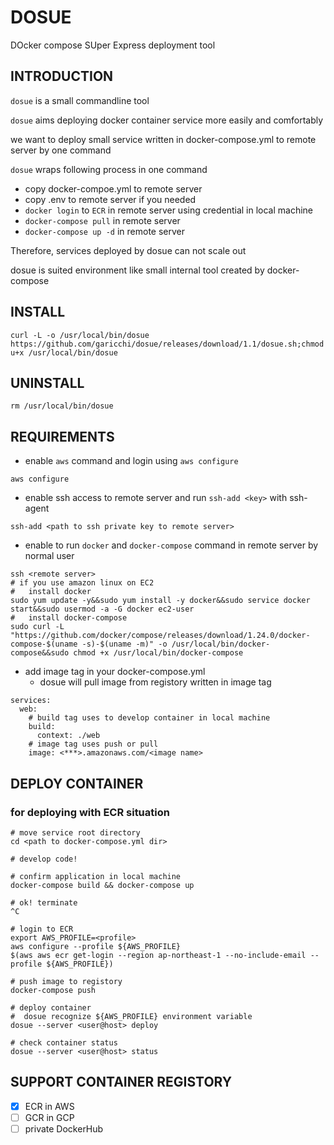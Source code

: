 # DOSUE
DOcker compose SUper Express deployment tool

## INTRODUCTION
`dosue` is a small commandline tool

`dosue` aims deploying docker container service more easily and comfortably

we want to deploy small service written in docker-compose.yml to remote server by one command

`dosue` wraps following process in one command
- copy docker-compoe.yml to remote server
- copy .env to remote server if you needed
- `docker login` to `ECR` in remote server using credential in local machine
- `docker-compose pull` in remote server
- `docker-compose up -d` in remote server

Therefore, services deployed by dosue can not scale out

dosue is suited environment like small internal tool created by docker-compose

## INSTALL
```
curl -L -o /usr/local/bin/dosue https://github.com/garicchi/dosue/releases/download/1.1/dosue.sh;chmod u+x /usr/local/bin/dosue
```

## UNINSTALL
```
rm /usr/local/bin/dosue
```

## REQUIREMENTS
- enable `aws` command and login using `aws configure`
```
aws configure
```
- enable ssh access to remote server and run `ssh-add <key>` with ssh-agent
```
ssh-add <path to ssh private key to remote server>
```
- enable to run `docker` and `docker-compose` command in remote server by normal user
```
ssh <remote server>
# if you use amazon linux on EC2
#   install docker
sudo yum update -y&&sudo yum install -y docker&&sudo service docker start&&sudo usermod -a -G docker ec2-user
#   install docker-compose
sudo curl -L "https://github.com/docker/compose/releases/download/1.24.0/docker-compose-$(uname -s)-$(uname -m)" -o /usr/local/bin/docker-compose&&sudo chmod +x /usr/local/bin/docker-compose
```

- add image tag in your docker-compose.yml
  - dosue will pull image from registory written in image tag
```
services:
  web:
    # build tag uses to develop container in local machine
    build:
      context: ./web
    # image tag uses push or pull
    image: <***>.amazonaws.com/<image name>
```


## DEPLOY CONTAINER

### for deploying with ECR situation
```
# move service root directory
cd <path to docker-compose.yml dir>

# develop code!

# confirm application in local machine
docker-compose build && docker-compose up

# ok! terminate
^C

# login to ECR
export AWS_PROFILE=<profile>
aws configure --profile ${AWS_PROFILE}
$(aws aws ecr get-login --region ap-northeast-1 --no-include-email --profile ${AWS_PROFILE})

# push image to registory
docker-compose push

# deploy container
#  dosue recognize ${AWS_PROFILE} environment variable
dosue --server <user@host> deploy

# check container status
dosue --server <user@host> status
```

## SUPPORT CONTAINER REGISTORY
- [x] ECR in AWS
- [ ] GCR in GCP
- [ ] private DockerHub
